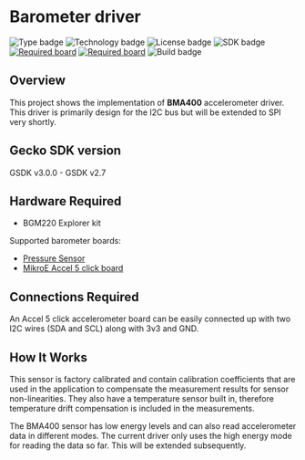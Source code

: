 # Barometer driver #
![Type badge](https://img.shields.io/badge/dynamic/json?url=https://raw.githubusercontent.com/SiliconLabs/application_examples_ci/master/hardware_drivers/bma400_accelerometer_common.json&label=Type&query=type&color=green)
![Technology badge](https://img.shields.io/badge/dynamic/json?url=https://raw.githubusercontent.com/SiliconLabs/application_examples_ci/master/hardware_drivers/bma400_accelerometer_common.json&label=Technology&query=technology&color=green)
![License badge](https://img.shields.io/badge/dynamic/json?url=https://raw.githubusercontent.com/SiliconLabs/application_examples_ci/master/hardware_drivers/bma400_accelerometer_common.json&label=License&query=license&color=green)
![SDK badge](https://img.shields.io/badge/dynamic/json?url=https://raw.githubusercontent.com/SiliconLabs/application_examples_ci/master/hardware_drivers/bma400_accelerometer_common.json&label=SDK&query=sdk&color=green)
[![Required board](https://img.shields.io/badge/Mikroe-ACCEL%205%20CLICK-green)](https://www.mikroe.com/accel-5-click)
[![Required board](https://img.shields.io/badge/Sparkfun-Pressure%20Sensor-green)](https://www.sparkfun.com/products/14688)
![Build badge](https://img.shields.io/endpoint?url=https://raw.githubusercontent.com/SiliconLabs/application_examples_ci/master/hardware_drivers/bma400_accelerometer_build_status.json)
## Overview ##

This project shows the implementation of **BMA400** accelerometer driver. This driver is primarily design for the I2C bus but will be extended to SPI very shortly. 

## Gecko SDK version ##

GSDK v3.0.0 - GSDK v2.7

## Hardware Required ##

- BGM220 Explorer kit

Supported barometer boards:
- [Pressure Sensor](https://www.sparkfun.com/products/14688)
- [MikroE Accel 5 click board](https://www.mikroe.com/accel-5-click)

## Connections Required ##

An Accel 5 click accelerometer board can be easily connected up with two I2C wires (SDA and SCL) along with 3v3 and GND. 

## How It Works ##

This sensor is factory calibrated and contain calibration coefficients that are used in the application to compensate the measurement results for sensor non-linearities. They also have a temperature sensor built in, therefore temperature drift compensation is included in the measurements. 

The BMA400 sensor has low energy levels and can also read accelerometer data in different modes. The current driver only uses the high energy mode for reading the data so far. This will be extended subsequently.
